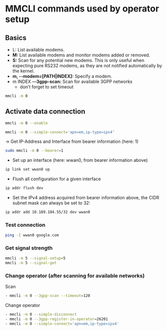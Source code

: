 # MMCLI commands used by operator setup

## Basics

- L: List available modems.
- **M:** List available modems and monitor modems added or removed.
- **S:** Scan for any potential new modems. This is only useful when expecting pure RS232 modems, as they are not notified automatically by the kernel.
- **m, --modem=[PATH|INDEX]:** Specify a modem.
- m INDEX —**3gpp-scan:** Scan for available 3GPP networks
    - don’t forget to set timeout

```bash
mmcli -m 0
```

## Activate data connection

```bash
mmcli -m 0 --enable
```


```bash
mmcli -m 0 --simple-connect='apn=em,ip-type=ipv4’
```

→ Get IP-Address and Interface from bearer information (here: 1)

```bash
sudo mmcli -m 0 --bearer=1
```

- Set up an interface (here: wwan0, from bearer information above)
    
```bash
ip link set wwan0 up
```
    
- Flush all configuration for a given interface
    
```bash
ip addr flush dev
```
    
- Set the IPv4 address acquired from bearer information above, the CIDR subnet mask can always be set to 32:
    
```bash
ip addr add 10.189.104.55/32 dev wwan0
```
    

### Test connection

```bash
ping -I wwan0 google.com
```

### Get signal strength

```bash
mmcli -m 5 --signal-setup=5
mmcli -m 5 --signal-get
```

### Change operator (after scanning for available networks)

Scan 
```bash
- mmcli -m 0 --3gpp-scan --timeout=120
```

Change operator
```bash
- mmcli -m 0 --simple-disconnect
- mmcli -m 0 --3gpp-register-in-operator=26201
- mmcli -m 0 --simple-connect='apn=em,ip-type=ipv4'
```